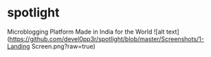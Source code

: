 # spotlight
Microblogging Platform Made in India for the World
![alt text](https://github.com/devel0pp3r/spotlight/blob/master/Screenshots/1-Landing Screen.png?raw=true)
